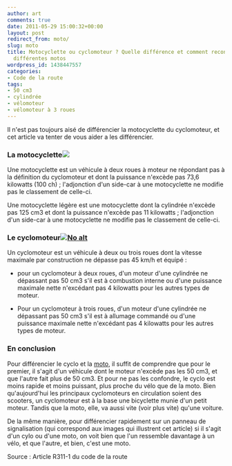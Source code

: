 ```yaml
---
author: art
comments: true
date: 2011-05-29 15:00:32+00:00
layout: post
redirect_from: moto/
slug: moto
title: Motocyclette ou cyclomoteur ? Quelle différence et comment reconnaître les
  différentes motos
wordpress_id: 1438447557
categories:
- Code de la route
tags:
- 50 cm3
- cylindrée
- vélomoteur
- vélomoteur à 3 roues
---
```


Il n'est pas toujours aisé de différencier la motocyclette du cyclomoteur, et cet article va tenter de vous aider a les différencier.



### La motocyclette![](https://static.irz.fr/2011/05/moto.png)



Une motocyclette est un véhicule à deux roues à moteur ne répondant pas à la définition du cyclomoteur et dont la puissance n'excède pas 73,6 kilowatts (100 ch) ; l'adjonction d'un side-car à une motocyclette ne modifie pas le classement de celle-ci.

Une motocyclette légère est une motocyclette dont la cylindrée n'excède pas 125 cm3 et dont la puissance n'excède pas 11 kilowatts ; l'adjonction d'un side-car à une motocyclette ne modifie pas le classement de celle-ci.



### Le cyclomoteur<a href="https://static.irz.fr/2011/05/cyclo.png"><img alt="No alt" data-src="https://static.irz.fr/2011/05/cyclo.png" src="https://static.irz.fr/thumb.php?size=<100&crop=0&src=https://static.irz.fr/2011/05/cyclo.png" /></a>



Un cyclomoteur est un véhicule à deux ou trois roues dont la vitesse maximale par construction ne dépasse pas 45 km/h et équipé :




    
  * pour un cyclomoteur à deux roues, d'un moteur d'une cylindrée ne dépassant pas 50 cm3 s'il est à combustion interne ou d'une puissance maximale nette n'excédant pas 4 kilowatts pour les autres types de moteur.

    
  * Pour un cyclomoteur à trois roues, d'un moteur d'une cylindrée ne dépassant pas 50 cm3 s'il est à allumage commandé ou d'une puissance maximale nette n'excédant pas 4 kilowatts pour les autres types de moteur.





### En conclusion



Pour différencier le cyclo et la [moto](http://irz.fr/?s=moto), il suffit de comprendre que pour le premier, il s'agit d'un véhicule dont le moteur n'excède pas les 50 cm3, et que l'autre fait plus de 50 cm3. Et pour ne pas les confondre, le cyclo est moins rapide et moins puissant, plus proche du vélo que de la moto. Bien qu'aujourd'hui les principaux cyclomoteurs en circulation soient des scooters, un cyclomoteur est à la base une bicyclette munie d'un petit moteur. Tandis que la moto, elle, va aussi vite (voir plus vite) qu'une voiture.

De la même manière, pour différencier rapidement sur un panneau de signalisation (qui correspond aux images qui illustrent cet article) si il s'agit d'un cylo ou d'une moto, on voit bien que l'un ressemble davantage à un vélo, et que l'autre, et bien, c'est une moto.

Source : Article R311-1 du code de la route
